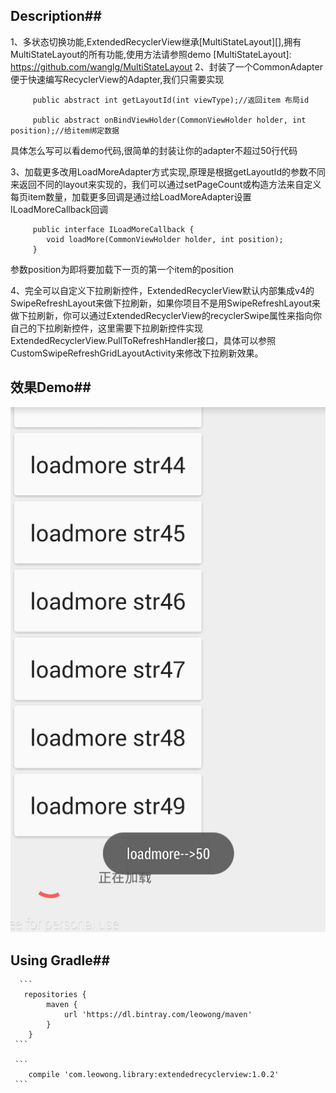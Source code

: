 ## Description##
1、多状态切换功能,ExtendedRecyclerView继承[MultiStateLayout][],拥有MultiStateLayout的所有功能,使用方法请参照demo
[MultiStateLayout]: https://github.com/wanglg/MultiStateLayout
2、封装了一个CommonAdapter便于快速编写RecyclerView的Adapter,我们只需要实现
```
     public abstract int getLayoutId(int viewType);//返回item 布局id
        
     public abstract onBindViewHolder(CommonViewHolder holder, int position);//给item绑定数据
```
具体怎么写可以看demo代码,很简单的封装让你的adapter不超过50行代码

3、加载更多改用LoadMoreAdapter方式实现,原理是根据getLayoutId的参数不同来返回不同的layout来实现的，我们可以通过setPageCount或构造方法来自定义每页item数量，加载更多回调是通过给LoadMoreAdapter设置ILoadMoreCallback回调
```
     public interface ILoadMoreCallback {
        void loadMore(CommonViewHolder holder, int position);
     }
```
参数position为即将要加载下一页的第一个item的position

4、完全可以自定义下拉刷新控件，ExtendedRecyclerView默认内部集成v4的SwipeRefreshLayout来做下拉刷新，如果你项目不是用SwipeRefreshLayout来做下拉刷新，你可以通过ExtendedRecyclerView的recyclerSwipe属性来指向你自己的下拉刷新控件，这里需要下拉刷新控件实现ExtendedRecyclerView.PullToRefreshHandler接口，具体可以参照CustomSwipeRefreshGridLayoutActivity来修改下拉刷新效果。

## 效果Demo##
![image](https://github.com/wanglg/resource/blob/master/20150630112733.png)
## Using Gradle##
      ```
       repositories {
            maven {
                url 'https://dl.bintray.com/leowong/maven'
            }
        }
     ```

     ```
        compile 'com.leowong.library:extendedrecyclerview:1.0.2'
     ```
